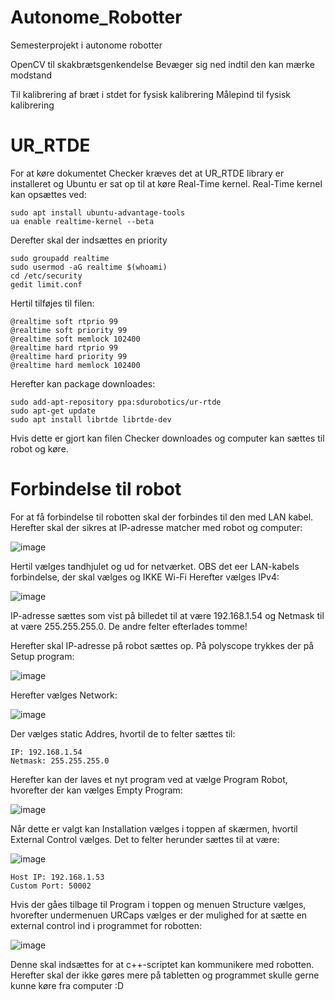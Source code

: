 # Autonome_Robotter
 Semesterprojekt i autonome robotter

OpenCV til skakbrætsgenkendelse
Bevæger sig ned indtil den kan mærke modstand

Til kalibrering af bræt i stdet for fysisk kalibrering
Målepind til fysisk kalibrering 

# UR_RTDE
For at køre dokumentet Checker kræves det at UR_RTDE library er installeret og Ubuntu er sat op til at køre Real-Time kernel.
Real-Time kernel kan opsættes ved:

```
sudo apt install ubuntu-advantage-tools
ua enable realtime-kernel --beta
```
Derefter skal der indsættes en priority
```
sudo groupadd realtime
sudo usermod -aG realtime $(whoami)
cd /etc/security
gedit limit.conf
```
Hertil tilføjes til filen:
```
@realtime soft rtprio 99
@realtime soft priority 99
@realtime soft memlock 102400
@realtime hard rtprio 99
@realtime hard priority 99
@realtime hard memlock 102400
```
Herefter kan package downloades:
```
sudo add-apt-repository ppa:sdurobotics/ur-rtde
sudo apt-get update
sudo apt install librtde librtde-dev
```
Hvis dette er gjort kan filen Checker downloades og computer kan sættes til robot og køre.

# Forbindelse til robot
For at få forbindelse til robotten skal der forbindes til den med LAN kabel. Herefter skal der sikres at IP-adresse matcher med robot og computer:

![image](https://github.com/akmun23/Autonome_Robotter/assets/159116437/ff7ad3fd-7466-4d27-a28c-f5ac45274581)

Hertil vælges tandhjulet og ud for netværket. OBS det eer LAN-kabels forbindelse, der skal vælges og IKKE Wi-Fi
Herefter vælges IPv4:

![image](https://github.com/akmun23/Autonome_Robotter/assets/159116437/e3379016-b6f6-44d7-a719-6da084d37216)

IP-adresse sættes som vist på billedet til at være 192.168.1.54 og Netmask til at være 255.255.255.0. 
De andre felter efterlades tomme!

Herefter skal IP-adresse på robot sættes op. På polyscope trykkes der på Setup program:

![image](https://github.com/akmun23/Autonome_Robotter/assets/159116437/d2b64b64-c21c-4018-8942-d9babb2aae0a)

Herefter vælges Network:

![image](https://github.com/akmun23/Autonome_Robotter/assets/159116437/1a05eb70-6010-4a42-b20a-05f7ed22d2eb)

Der vælges static Addres, hvortil de to felter sættes til: 

```
IP: 192.168.1.54
Netmask: 255.255.255.0
```
Herefter kan der laves et nyt program ved at vælge Program Robot, hvorefter der kan vælges Empty Program:

![image](https://github.com/akmun23/Autonome_Robotter/assets/159116437/fc6f7312-72fe-493e-9b78-279e0a8e91c1)

Når dette er valgt kan Installation vælges i toppen af skærmen, hvortil External Control vælges. Det to felter herunder sættes til at være:

![image](https://github.com/akmun23/Autonome_Robotter/assets/159116437/cd5d0058-3821-481f-8845-91d963585119)

```
Host IP: 192.168.1.53
Custom Port: 50002
```
Hvis der gåes tilbage til Program i toppen og menuen Structure vælges, hvorefter undermenuen URCaps vælges er der mulighed for at sætte en external control ind i programmet for robotten:

![image](https://github.com/akmun23/Autonome_Robotter/assets/159116437/78733ee3-a153-434e-b9bc-70f093ef73e2)

Denne skal indsættes for at c++-scriptet kan kommunikere med robotten. Herefter skal der ikke gøres mere på tabletten og programmet skulle gerne kunne køre fra computer :D

